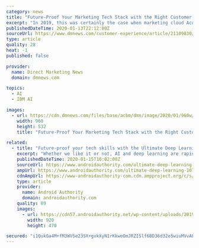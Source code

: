 ```yaml
---
category: news
title: "Future-Proof Your Marketing Tech Stack with the Right Customer Experience (and Help from AI)"
excerpt: "In 2019, this was certainly the case when marketing cloud Acoustic emerged as the rebranded spinoff of IBM Watson Marketing. On day one ... and is valuable for the customer and easy to manage for the marketers.\" Where does AI fit in? “AI is essentially pattern recognition,” Guadagno explained. “It’s something that humans can’t ..."
publishedDateTime: 2020-01-13T22:12:00Z
sourceUrl: https://www.dmnews.com/customer-experience/article/21109830/futureproof-your-marketing-tech-stack-with-the-right-customer-experience-and-help-from-ai
type: article
quality: 28
heat: -1
published: false

provider:
  name: Direct Marketing News
  domain: dmnews.com

topics:
  - AI
  - IBM AI

images:
  - url: https://cdn.dmnews.com/files/base/acbm/dmn/image/2020/01/960w/GettyImages_1051617224.5e1c25379b3da.jpg
    width: 960
    height: 532
    title: "Future-Proof Your Marketing Tech Stack with the Right Customer Experience (and Help from AI)"

related:
  - title: "Future-proof your tech skills with the Ultimate Deep Learning Bundle"
    excerpt: "Whether we like it or not, AI and deep learning are rapidly becoming part of our daily lives. So far, the rise of AI hasn’t led to toasters becoming our overlords, but there are high-paying jobs being created. You can pick up the Ultimate Deep Learning ..."
    publishedDateTime: 2020-01-15T10:02:00Z
    sourceUrl: https://www.androidauthority.com/ultimate-deep-learning-1073754/
    ampUrl: https://www.androidauthority.com/ultimate-deep-learning-1073754/amp/
    cdnAmpUrl: https://www-androidauthority-com.cdn.ampproject.org/c/s/www.androidauthority.com/ultimate-deep-learning-1073754/amp/
    type: article
    provider:
      name: Android Authority
      domain: androidauthority.com
    quality: 89
    images:
      - url: https://cdn57.androidauthority.net/wp-content/uploads/2019/11/Businessman-and-robot-shaking-hands-920x470.jpg
        width: 920
        height: 470

secured: "i1QukGa4M+fM3WVSe23SX+gvkXyN1rKkweOmJRZI5lf6BD36d32e5wiuMVvALi9tgF/4Mri0WixnMAPBQW1D/is5lGSoQNwbErYgSXHSvOz43+ZLQRbL/ZWoJx2pCSSs/fbP6P9I8CSO+AYqF9VZ6iW9QY9F5t18fg4SSn56DhaRc1cRvuiooYFxlUSDh1SZh/xFg1fTN4o/VXV57le3Ho4Qj34k3aTEQ46pTv+iA4HmvpqDTHxYOzPUifgKJ6Slwz2zLBaZ53Lazhn//sTd/UWWB52aTG0zcw+zI/E786ToMtnMnoinjtfbAIqf1idnKMkWToeDc+hpB8IuVE63q1mS+gsDja43OS3O/EWJh+rCf6UuyrJk+Gzw4m6xZQr03hEvTu5TU0HWmxTb6dFZB/Mp9qzpXrXyyVtjiL0n1g1Nivkb2Cn0TONA+N2pFEAxOU6VKhASqBIk7BVAw7upkg==;Ta0y/h6hadMjmUZh8PnY7Q=="
---
```


